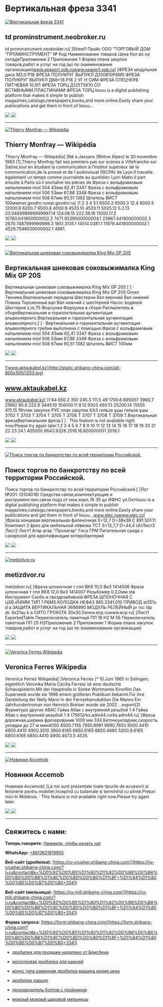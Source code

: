 # Вертикальная фреза 3341

<a href="https://swt.shibang-china.com/?l=ru&img&k=%D0%92%D0%B5%D1%80%D1%82%D0%B8%D0%BA%D0%B0%D0%BB%D1%8C%D0%BD%D0%B0%D1%8F+%D1%84%D1%80%D0%B5%D0%B7%D0%B0+3341" target="_blank">![Вертикальная фреза 3341](http://static.shibang-china.com/all-800x300/1400.jpg)</a>

## td prominstrument.neobroker.ru
td prominstrument.neobroker.ru[ ]Sheet1 Прайс ООО &quot;ТОРГОВЫЙ ДОМ &quot;ПРОМИНСТРУМЕНТ&quot; № Код Наименование товаров Цена Кол во на складеПриложение 2 Приложение 1 Форма плана закупок товаров,работ и услуг на год (ы) по (наименование организации)www.seaport.spb.ruwww.seaport.spb.ru[ ]ФРЕЗА модульная диск М3,0 Р18 ФРЕЗА ПОЛУКРУГ ВЫПУКЛ Д100В10Р6М5 ФРЕЗА ПОЛУКРУГ ВЫПУКЛ Д68*18 Р18 2 УГ Н СИМ ФРЕЗА СПЕЦЧЕРВ ПИТЧЕВАЯ 10,5П ФРЕЗА ТОРЦ Д125Т5К10 СО ВСТАВНЫМИ.ПЛАСТИНАМИ ФРЕЗА ТОРЦ.Issuu is a digital publishing platform that makes it simple to publish magazines,catalogs,newspapers,books,and more online.Easily share your publications and get them in front of Issuu…


<a href="https://whatsapp.shibangsoft.com/WhatsApp.php" target="_blank" title="WhatsApp">![](http://static.shibang-china.com/icon/whatsapp.png)</a> <a href="https://swt.shibang-china.com/?l=ru&icon&k=%D0%92%D0%B5%D1%80%D1%82%D0%B8%D0%BA%D0%B0%D0%BB%D1%8C%D0%BD%D0%B0%D1%8F+%D1%84%D1%80%D0%B5%D0%B7%D0%B0+3341" target="_blank">![](http://static.shibang-china.com/icon/chat-ru.png)</a>

---

<a href="https://swt.shibang-china.com/?l=ru&img&k=%D0%92%D0%B5%D1%80%D1%82%D0%B8%D0%BA%D0%B0%D0%BB%D1%8C%D0%BD%D0%B0%D1%8F+%D1%84%D1%80%D0%B5%D0%B7%D0%B0+3341" target="_blank">![Thierry Monfray — Wikip&#233;dia](http://static.shibang-china.com/all-800x300/1426.jpg)</a>

## Thierry Monfray — Wikip&#233;dia
Thierry Monfray — Wikip&#233;dia[ ]N&#233; &#224; Jassans (Rh&#244;ne Alpes) le 20 novembre 1963 [1],Thierry Monfray fait ses premiers pas sur sc&#232;nes &#224; Villefranche sur Sa&#244;ne,tout en &#233;tudiant la communication &#224; l'Institut sup&#233;rieur de la communication,de la presse et de l'audiovisuel (ISCPA) de Lyon.Il travaille &#233;galement un temps comme journaliste au quotidien Lyon Matin.Il part ensuite &#224; Paris o&#249; il encha&#238;ne les pi&#232;ces de.Фреза с вольфрамовым напылением miol 504 43мм 62,41 3347 Фреза с вольфрамовым напылением miol 506 53мм 67,88 3348 Фреза с вольфрамовым напылением miol 508 67мм 90,51 1382 Шпатель ВИСТ 100ммmer.govdnr.rumer.govdnr.ru[ ]1 2 3 4 5.1 6500.2 6500.3 12.4 9000.5 12000.6 6200.7 6500.8 4000.9 4533.10 4533.11 5025.12 5.2.13 33.049999999999997.14 124.08.15 222.38.16 11000.17.2 10780.641900000002.2 7471.9539000000004.1 23967.441900000002.3 2670.7487999999998.3 1851.3135.1 14514.0381.1 11979.441900000002.1 4529.7546000000002.1 4861.


<a href="https://whatsapp.shibangsoft.com/WhatsApp.php" target="_blank" title="WhatsApp">![](http://static.shibang-china.com/icon/whatsapp.png)</a> <a href="https://swt.shibang-china.com/?l=ru&icon&k=%D0%92%D0%B5%D1%80%D1%82%D0%B8%D0%BA%D0%B0%D0%BB%D1%8C%D0%BD%D0%B0%D1%8F+%D1%84%D1%80%D0%B5%D0%B7%D0%B0+3341" target="_blank">![](http://static.shibang-china.com/icon/chat-ru.png)</a>

---

<a href="https://swt.shibang-china.com/?l=ru&img&k=%D0%92%D0%B5%D1%80%D1%82%D0%B8%D0%BA%D0%B0%D0%BB%D1%8C%D0%BD%D0%B0%D1%8F+%D1%84%D1%80%D0%B5%D0%B7%D0%B0+3341" target="_blank">![Вертикальная шнековая соковыжималка King Mix GP 20S](http://static.shibang-china.com/all-800x300/48.jpg)</a>

## Вертикальная шнековая соковыжималка King Mix GP 20S
Вертикальная шнековая соковыжималка King Mix GP 20S [ ]&nbsp;&#0183;&#32;Вертикальная шнековая соковыжималка King Mix GP 20S Green Техника.Вертикальная передача Шестерни Вал верхний Вал нижний Планка Торсионный вал Вал нижний с шестерней Насос водяной Шестерня z,m,75 Форсунка Форсунка в сборе Распылитель в сбореВертикальная и горизонтальная аугментация альвеолярного.Вертикальная и горизонтальная аугментация альвеолярного.[ ]&nbsp;&#0183;&#32;Вертикальная и горизонтальная аугментация альвеолярного гребня выполнена с помощью.Фреза с вольфрамовым напылением miol 504 43мм 62,41 3347 Фреза с вольфрамовым напылением miol 506 53мм 67,88 3348 Фреза с вольфрамовым напылением miol 508 67мм 90,51 1382 Шпатель ВИСТ 100мм


<a href="https://whatsapp.shibangsoft.com/WhatsApp.php" target="_blank" title="WhatsApp">![](http://static.shibang-china.com/icon/whatsapp.png)</a> <a href="https://swt.shibang-china.com/?l=ru&icon&k=%D0%92%D0%B5%D1%80%D1%82%D0%B8%D0%BA%D0%B0%D0%BB%D1%8C%D0%BD%D0%B0%D1%8F+%D1%84%D1%80%D0%B5%D0%B7%D0%B0+3341" target="_blank">![](http://static.shibang-china.com/icon/chat-ru.png)</a>

---

<a href="https://swt.shibang-china.com/?l=ru&img&k=%D0%92%D0%B5%D1%80%D1%82%D0%B8%D0%BA%D0%B0%D0%BB%D1%8C%D0%BD%D0%B0%D1%8F+%D1%84%D1%80%D0%B5%D0%B7%D0%B0+3341" target="_blank">![www.aktaukabel.kz](http://static.shibang-china.com/all-800x300/1253.jpg)</a>

## www.aktaukabel.kz
www.aktaukabel.kz[ ]1 64 650.2 350 245.3 111.5 49 1700.6 695007 3990.7 21662 85.8 222.9 3445.10 154000.11 9.12 9303 480.13 25200.14 15555 415.15 19план закупок РУС план закупок КАЗ гильза ұшы гильза ұшы 3702 Т 3703 Т 3704 Т 3705 Т 3706 Т 3707 Т 3708 Т 3709 Т.Вертикальная фрезаВертикальная фреза [ ]&nbsp;&#0183;&#32;This feature is not available right now.Please try again later.1 2 3 4 5 6 7 8 9 10 11 12 13 14 15 16 17 18 19 20 21 22 23 24.1 405000 9643.9328 2016.16.800000001 2016.1.


<a href="https://whatsapp.shibangsoft.com/WhatsApp.php" target="_blank" title="WhatsApp">![](http://static.shibang-china.com/icon/whatsapp.png)</a> <a href="https://swt.shibang-china.com/?l=ru&icon&k=%D0%92%D0%B5%D1%80%D1%82%D0%B8%D0%BA%D0%B0%D0%BB%D1%8C%D0%BD%D0%B0%D1%8F+%D1%84%D1%80%D0%B5%D0%B7%D0%B0+3341" target="_blank">![](http://static.shibang-china.com/icon/chat-ru.png)</a>

---

<a href="https://swt.shibang-china.com/?l=ru&img&k=%D0%92%D0%B5%D1%80%D1%82%D0%B8%D0%BA%D0%B0%D0%BB%D1%8C%D0%BD%D0%B0%D1%8F+%D1%84%D1%80%D0%B5%D0%B7%D0%B0+3341" target="_blank">![Поиск торгов по банкротству по всей территории Российской.](http://static.shibang-china.com/all-800x300/186.jpg)</a>

## Поиск торгов по банкротству по всей территории Российской.
Поиск торгов по банкротству по всей территории Российской.[ ]Лот №201: (0104018) Средства связи,комплектующие и инструмент.лин.связи подз.от инж.корп.7А 35 до ИФНС ул.ОктIssuu is a digital publishing platform that makes it simple to publish magazines,catalogs,newspapers,books,and more online.Easily share your publications and get them in front of Issuu…www.elec.ruwww.elec.ru[ ]Фреза концевая вертикальная филеночная S=12,7 D=38x38 C 891.501.11 Комплект 2 фрез для мебельной обвязки TCT S=12,7,7 D=44,4 (A)Лист3 Лист2 Лист1 Агар агар &quot;Пронагар&quot; Гиса ГРМ Питательная среда с сахарозой для идентификации энтеробактерий


<a href="https://whatsapp.shibangsoft.com/WhatsApp.php" target="_blank" title="WhatsApp">![](http://static.shibang-china.com/icon/whatsapp.png)</a> <a href="https://swt.shibang-china.com/?l=ru&icon&k=%D0%92%D0%B5%D1%80%D1%82%D0%B8%D0%BA%D0%B0%D0%BB%D1%8C%D0%BD%D0%B0%D1%8F+%D1%84%D1%80%D0%B5%D0%B7%D0%B0+3341" target="_blank">![](http://static.shibang-china.com/icon/chat-ru.png)</a>

---

<a href="https://swt.shibang-china.com/?l=ru&img&k=%D0%92%D0%B5%D1%80%D1%82%D0%B8%D0%BA%D0%B0%D0%BB%D1%8C%D0%BD%D0%B0%D1%8F+%D1%84%D1%80%D0%B5%D0%B7%D0%B0+3341" target="_blank">![metizdvor.ru](http://static.shibang-china.com/all-800x300/911.jpg)</a>

## metizdvor.ru
metizdvor.ru[ ]Фреза шпоночная т спл ВК8 10,0 ВиЗ 1414006 Фреза шпоночная т спл ВК8 12,0 ВиЗ 1414007 Резьбомер 0,3,0мм sta Инcтрумент Скобо и гвоздезабивной.ФРЕЗА ШПОНОЧНАЯ С ЦХВ.d14ММ ТИП 1 Р6М5.КОЛОДКА НЕФАЗ 865.3341.010 ПРИВОД at351u d a.ЗАЩИТА ВЕРТИКАЛЬНАЯ 3686990 МОДУЛЬ РЕЛЕЙНЫЙ pr rsc ldp dc 4x21au k a СИТО ГРОХОТА 30х30,0www.ecp.ruwww.ecp.ru[ ]Лист1 ExportedTable Переключатель пакетный ПП 16 Н2 М 56 Переключатель пакетный ПП 25 Н2Приложение 2 Приложение 1 Форма плана закупок товаров,работ и услуг на год (ы) по (наименование организации)


<a href="https://whatsapp.shibangsoft.com/WhatsApp.php" target="_blank" title="WhatsApp">![](http://static.shibang-china.com/icon/whatsapp.png)</a> <a href="https://swt.shibang-china.com/?l=ru&icon&k=%D0%92%D0%B5%D1%80%D1%82%D0%B8%D0%BA%D0%B0%D0%BB%D1%8C%D0%BD%D0%B0%D1%8F+%D1%84%D1%80%D0%B5%D0%B7%D0%B0+3341" target="_blank">![](http://static.shibang-china.com/icon/chat-ru.png)</a>

---

<a href="https://swt.shibang-china.com/?l=ru&img&k=%D0%92%D0%B5%D1%80%D1%82%D0%B8%D0%BA%D0%B0%D0%BB%D1%8C%D0%BD%D0%B0%D1%8F+%D1%84%D1%80%D0%B5%D0%B7%D0%B0+3341" target="_blank">![Veronica Ferres Wikipedia](http://static.shibang-china.com/all-800x300/1280.jpg)</a>

## Veronica Ferres Wikipedia
Veronica Ferres Wikipedia[ ]Veronica Ferres (* 10.Juni 1965 in Solingen; eigentlich Veronika Maria C&#228;cilia Ferres) ist eine deutsche Schauspielerin.Mit der Hauptrolle in S&#246;nke Wortmanns Kinofilm Das Superweib wurde sie 1996 einem gr&#246;&#223;eren Publikum bekannt.F&#252;r ihre Darstellung der Nelly Mann in der Fernsehproduktion Die Manns Ein Jahrhundertroman von Heinrich Breloer wurde sie 2002 …export(2) Фурнитура другое ABAC Гайка Абак с внутренней резьбой 1 4 Гайка Абак с внутренней резьбой 1 4 (75612rks.adm44.rurks.adm44.ru[ ]Фреза дорожная,ширина фрезерования 1000 мм 334.Бетоноукладчик,скорость укладки до 27 м мин4050 4500.7155 7950.8991 9990.7650 8500.4410 4900.4410 4900.3510 3900.6165 6850.6165 6850.4680 5200.9.6165 6850.6165 6850.4410 4900.4072.5 4525.


<a href="https://whatsapp.shibangsoft.com/WhatsApp.php" target="_blank" title="WhatsApp">![](http://static.shibang-china.com/icon/whatsapp.png)</a> <a href="https://swt.shibang-china.com/?l=ru&icon&k=%D0%92%D0%B5%D1%80%D1%82%D0%B8%D0%BA%D0%B0%D0%BB%D1%8C%D0%BD%D0%B0%D1%8F+%D1%84%D1%80%D0%B5%D0%B7%D0%B0+3341" target="_blank">![](http://static.shibang-china.com/icon/chat-ru.png)</a>

---

<a href="https://swt.shibang-china.com/?l=ru&img&k=%D0%92%D0%B5%D1%80%D1%82%D0%B8%D0%BA%D0%B0%D0%BB%D1%8C%D0%BD%D0%B0%D1%8F+%D1%84%D1%80%D0%B5%D0%B7%D0%B0+3341" target="_blank">![Новинки Accemob](http://static.shibang-china.com/all-800x300/977.jpg)</a>

## Новинки Accemob
Новинки Accemob[ ]La noi sunt prezentate toate tipurile de accesorii și feronerie pentru mobilier,&#238;ncep&#238;nd cu balamale și termin&#238;nd cu plinte.Prețuri mici &#238;n Moldova.&nbsp;&#0183;&#32;This feature is not available right now.Please try again later.

<a href="https://whatsapp.shibangsoft.com/WhatsApp.php" target="_blank" title="WhatsApp">![](http://static.shibang-china.com/icon/whatsapp.png)</a> <a href="https://swt.shibang-china.com/?l=ru&icon&k=%D0%92%D0%B5%D1%80%D1%82%D0%B8%D0%BA%D0%B0%D0%BB%D1%8C%D0%BD%D0%B0%D1%8F+%D1%84%D1%80%D0%B5%D0%B7%D0%B0+3341" target="_blank">![](http://static.shibang-china.com/icon/chat-ru.png)</a>

---
## Свяжитесь с нами:

**Теперь говорите:** [Нажмите, чтобы начать чат](https://swt.shibang-china.com?l=ru&contact&k=%D0%92%D0%B5%D1%80%D1%82%D0%B8%D0%BA%D0%B0%D0%BB%D1%8C%D0%BD%D0%B0%D1%8F+%D1%84%D1%80%D0%B5%D0%B7%D0%B0+3341)

**WhatsApp:**  [+8613621919955](https://whatsapp.shibangsoft.com/WhatsApp.php)

**Веб-сайт (дробилка):** [https://ru-crusher.shibang-china.com/](https://ru-crusher.shibang-china.com/?l=ru&contact&k=%D0%92%D0%B5%D1%80%D1%82%D0%B8%D0%BA%D0%B0%D0%BB%D1%8C%D0%BD%D0%B0%D1%8F+%D1%84%D1%80%D0%B5%D0%B7%D0%B0+3341)

**Веб-сайт (мельница):** [https://ru-mill.shibang-china.com/](https://ru-mill.shibang-china.com/?l=ru&contact&k=%D0%92%D0%B5%D1%80%D1%82%D0%B8%D0%BA%D0%B0%D0%BB%D1%8C%D0%BD%D0%B0%D1%8F+%D1%84%D1%80%D0%B5%D0%B7%D0%B0+3341)

**Форма запроса:** [https://form.shibang-china.com](https://form.shibang-china.com?l=ru&contact&k=%D0%92%D0%B5%D1%80%D1%82%D0%B8%D0%BA%D0%B0%D0%BB%D1%8C%D0%BD%D0%B0%D1%8F+%D1%84%D1%80%D0%B5%D0%B7%D0%B0+3341)

* [дробилки для продажи недалеко от Брисбена](../115/%D0%B4%D1%80%D0%BE%D0%B1%D0%B8%D0%BB%D0%BA%D0%B8%20%D0%B4%D0%BB%D1%8F%20%D0%BF%D1%80%D0%BE%D0%B4%D0%B0%D0%B6%D0%B8%20%D0%BD%D0%B5%D0%B4%D0%B0%D0%BB%D0%B5%D0%BA%D0%BE%20%D0%BE%D1%82%20%D0%91%D1%80%D0%B8%D1%81%D0%B1%D0%B5%D0%BD%D0%B0.md)

* [молотковая дробилка для камней](../117/%D0%BC%D0%BE%D0%BB%D0%BE%D1%82%D0%BA%D0%BE%D0%B2%D0%B0%D1%8F%20%D0%B4%D1%80%D0%BE%D0%B1%D0%B8%D0%BB%D0%BA%D0%B0%20%D0%B4%D0%BB%D1%8F%20%D0%BA%D0%B0%D0%BC%D0%BD%D0%B5%D0%B9.md)

* [конус типа каменная дробилка машина индия цена](../118/%D0%BA%D0%BE%D0%BD%D1%83%D1%81%20%D1%82%D0%B8%D0%BF%D0%B0%20%D0%BA%D0%B0%D0%BC%D0%B5%D0%BD%D0%BD%D0%B0%D1%8F%20%D0%B4%D1%80%D0%BE%D0%B1%D0%B8%D0%BB%D0%BA%D0%B0%20%D0%BC%D0%B0%D1%88%D0%B8%D0%BD%D0%B0%20%D0%B8%D0%BD%D0%B4%D0%B8%D1%8F%20%D1%86%D0%B5%D0%BD%D0%B0.md)

* [дробилки карьер](../106/%D0%B4%D1%80%D0%BE%D0%B1%D0%B8%D0%BB%D0%BA%D0%B8%20%D0%BA%D0%B0%D1%80%D1%8C%D0%B5%D1%80.md)

* [производитель болтов с тройником](../118/%D0%BF%D1%80%D0%BE%D0%B8%D0%B7%D0%B2%D0%BE%D0%B4%D0%B8%D1%82%D0%B5%D0%BB%D1%8C%20%D0%B1%D0%BE%D0%BB%D1%82%D0%BE%D0%B2%20%D1%81%20%D1%82%D1%80%D0%BE%D0%B9%D0%BD%D0%B8%D0%BA%D0%BE%D0%BC.md)

* [мокрый мокрый шаровой мельницы](../117/%D0%BC%D0%BE%D0%BA%D1%80%D1%8B%D0%B9%20%D0%BC%D0%BE%D0%BA%D1%80%D1%8B%D0%B9%20%D1%88%D0%B0%D1%80%D0%BE%D0%B2%D0%BE%D0%B9%20%D0%BC%D0%B5%D0%BB%D1%8C%D0%BD%D0%B8%D1%86%D1%8B.md)